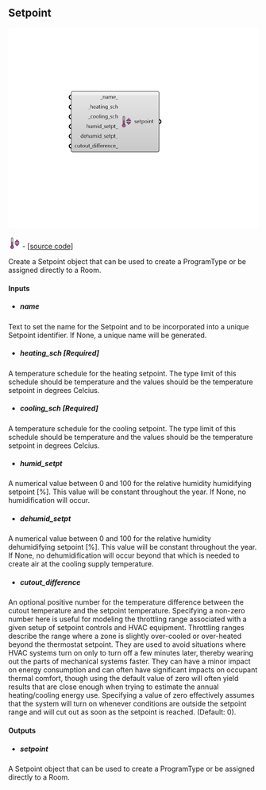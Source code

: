 ## Setpoint

![](../../images/components/Setpoint.png)

![](../../images/icons/Setpoint.png) - [[source code]](https://github.com/ladybug-tools/honeybee-grasshopper-energy/blob/master/honeybee_grasshopper_energy/src//HB%20Setpoint.py)


Create a Setpoint object that can be used to create a ProgramType or be assigned directly to a Room. 



#### Inputs
* ##### name 
Text to set the name for the Setpoint and to be incorporated into a unique Setpoint identifier. If None, a unique name will be generated. 
* ##### heating_sch [Required]
A temperature schedule for the heating setpoint. The type limit of this schedule should be temperature and the values should be the temperature setpoint in degrees Celcius. 
* ##### cooling_sch [Required]
A temperature schedule for the cooling setpoint. The type limit of this schedule should be temperature and the values should be the temperature setpoint in degrees Celcius. 
* ##### humid_setpt 
A numerical value between 0 and 100 for the relative humidity humidifying setpoint [%]. This value will be constant throughout the year. If None, no humidification will occur. 
* ##### dehumid_setpt 
A numerical value between 0 and 100 for the relative humidity dehumidifying setpoint [%]. This value will be constant throughout the year. If None, no dehumidification will occur beyond that which is needed to create air at the cooling supply temperature. 
* ##### cutout_difference 
An optional positive number for the temperature difference between the cutout temperature and the setpoint temperature. Specifying a non-zero number here is useful for modeling the throttling range associated with a given setup of setpoint controls and HVAC equipment. Throttling ranges describe the range where a zone is slightly over-cooled or over-heated beyond the thermostat setpoint. They are used to avoid situations where HVAC systems turn on only to turn off a few minutes later, thereby wearing out the parts of mechanical systems faster. They can have a minor impact on energy consumption and can often have significant impacts on occupant thermal comfort, though using the default value of zero will often yield results that are close enough when trying to estimate the annual heating/cooling energy use. Specifying a value of zero effectively assumes that the system will turn on whenever conditions are outside the setpoint range and will cut out as soon as the setpoint is reached. (Default: 0). 

#### Outputs
* ##### setpoint
A Setpoint object that can be used to create a ProgramType or be assigned directly to a Room. 